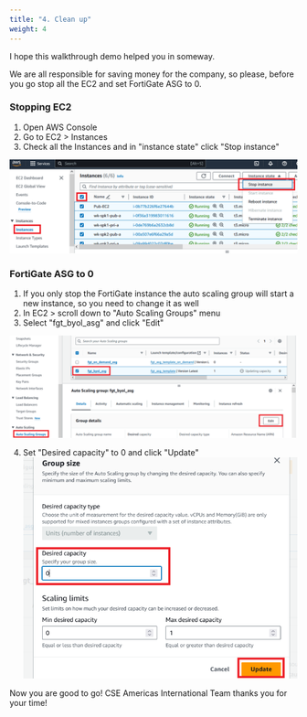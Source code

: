 ```yaml
---
title: "4. Clean up"
weight: 4
---
```


I hope this walkthrough demo helped you in someway.

We are all responsible for saving money for the company, so please, before you go stop all the EC2 and set FortiGate ASG to 0.

### Stopping EC2
1. Open AWS Console
2. Go to EC2 > Instances
3. Check all the Instances and in "instance state" click "Stop instance"

![5 image1](5_image1.png)

### FortiGate ASG to 0
1. If you only stop the FortiGate instance the auto scaling group will start a new instance, so you need to change it as well
2. In EC2 > scroll down to "Auto Scaling Groups" menu
3. Select "fgt_byol_asg" and click "Edit"

![5 image2](5_image2.png)

4. Set "Desired capacity" to 0 and click "Update"
![5 image3](5_image3.png)


Now you are good to go! CSE Americas International Team thanks you for your time!